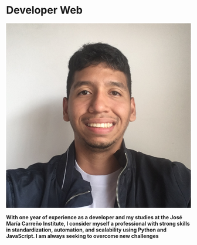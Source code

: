 # Developer Web

<p align="center">
  <img src="./src/image0.jpeg" />
</p>

**With one year of experience as a developer and my studies at the José María Carreño Institute, I consider myself a professional with strong skills in standardization, automation, and   scalability using Python and JavaScript. I am always seeking to overcome new challenges**
